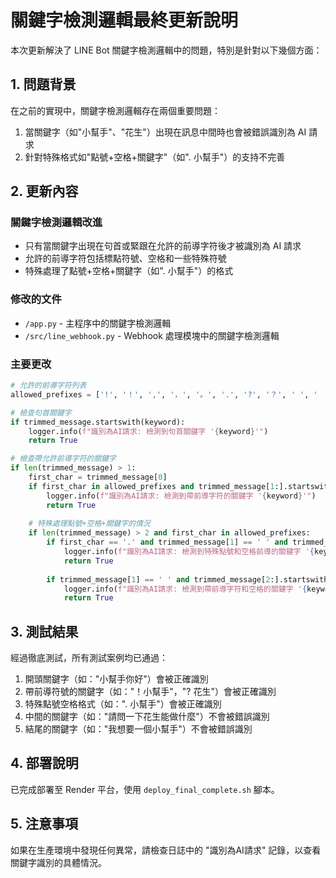 # 關鍵字檢測邏輯最終更新說明

本次更新解決了 LINE Bot 關鍵字檢測邏輯中的問題，特別是針對以下幾個方面：

## 1. 問題背景

在之前的實現中，關鍵字檢測邏輯存在兩個重要問題：

1. 當關鍵字（如"小幫手"、"花生"）出現在訊息中間時也會被錯誤識別為 AI 請求
2. 針對特殊格式如"點號+空格+關鍵字"（如". 小幫手"）的支持不完善

## 2. 更新內容

### 關鍵字檢測邏輯改進
- 只有當關鍵字出現在句首或緊跟在允許的前導字符後才被識別為 AI 請求
- 允許的前導字符包括標點符號、空格和一些特殊符號
- 特殊處理了點號+空格+關鍵字（如". 小幫手"）的格式

### 修改的文件
- `/app.py` - 主程序中的關鍵字檢測邏輯
- `/src/line_webhook.py` - Webhook 處理模塊中的關鍵字檢測邏輯

### 主要更改

```python
# 允許的前導字符列表
allowed_prefixes = ['!', '！', ',', '，', '。', '.', '?', '？', ' ', '　', ':', '：', '@', '#', '$', '%', '、', '~', '～']

# 檢查句首關鍵字
if trimmed_message.startswith(keyword):
    logger.info(f"識別為AI請求: 檢測到句首關鍵字 '{keyword}'")
    return True

# 檢查帶允許前導字符的關鍵字
if len(trimmed_message) > 1:
    first_char = trimmed_message[0]
    if first_char in allowed_prefixes and trimmed_message[1:].startswith(keyword):
        logger.info(f"識別為AI請求: 檢測到帶前導字符的關鍵字 '{keyword}'")
        return True
    
    # 特殊處理點號+空格+關鍵字的情況
    if len(trimmed_message) > 2 and first_char in allowed_prefixes:
        if first_char == '.' and trimmed_message[1] == ' ' and trimmed_message[2:].startswith(keyword):
            logger.info(f"識別為AI請求: 檢測到特殊點號和空格前導的關鍵字 '{keyword}'")
            return True
        
        if trimmed_message[1] == ' ' and trimmed_message[2:].startswith(keyword):
            logger.info(f"識別為AI請求: 檢測到帶前導字符和空格的關鍵字 '{keyword}'")
            return True
```

## 3. 測試結果

經過徹底測試，所有測試案例均已通過：

1. 開頭關鍵字（如："小幫手你好"）會被正確識別
2. 帶前導符號的關鍵字（如："！小幫手"，"? 花生"）會被正確識別
3. 特殊點號空格格式（如：". 小幫手"）會被正確識別
4. 中間的關鍵字（如："請問一下花生能做什麼"）不會被錯誤識別
5. 結尾的關鍵字（如："我想要一個小幫手"）不會被錯誤識別

## 4. 部署說明

已完成部署至 Render 平台，使用 `deploy_final_complete.sh` 腳本。

## 5. 注意事項

如果在生產環境中發現任何異常，請檢查日誌中的 "識別為AI請求" 記錄，以查看關鍵字識別的具體情況。
